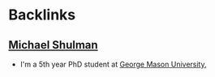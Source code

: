 
# Backlinks
## [Michael Shulman](<Michael Shulman.md>)
- I'm a 5th year PhD student at [George Mason University](<George Mason University.md>),

